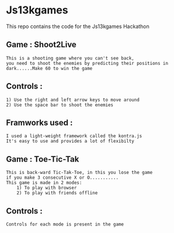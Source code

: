 # Js13kgames

This repo contains the code for the Js13kgames Hackathon

## Game : Shoot2Live

    This is a shooting game where you can't see back,
    you need to shoot the enemies by predicting their positions in dark......Make 60 to win the game

## Controls :

    1) Use the right and left arrow keys to move around
    2) Use the space bar to shoot the enemies

## Framworks used :

    I used a light-weight framework called the kontra.js
    It's easy to use and provides a lot of flexibilty

## Game : Toe-Tic-Tak

    This is back-ward Tic-Tak-Toe, in this you lose the game
    if you make 3 consecutive X or O...........
    This game is made in 2 modes:
        1) To play with browser
        2) To play with friends offline

## Controls :

    Controls for each mode is present in the game
